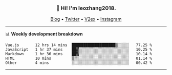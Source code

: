 <h3 align="center">👋 Hi! I'm leozhang2018.</h3>
<p align="center">
  <a href="https://code.leozhang2018.me">Blog</a> •
  <a href="https://twitter.com/leozhang2018">Twitter</a> •
  <a href="https://www.v2ex.com/member/leozhang">V2ex</a> •
  <a href="https://www.instagram.com/leozhanghere">Instagram</a>
</p>

-------

📊 **Weekly development breakdown**
<!--START_SECTION:waka-->
```text
Vue.js       12 hrs 14 mins  ███████████████████▒░░░░░   77.25 % 
JavaScript   1 hr 37 mins    ██▓░░░░░░░░░░░░░░░░░░░░░░   10.25 % 
Markdown     1 hr 36 mins    ██▓░░░░░░░░░░░░░░░░░░░░░░   10.14 % 
HTML         10 mins         ▒░░░░░░░░░░░░░░░░░░░░░░░░   01.14 % 
Other        4 mins          ░░░░░░░░░░░░░░░░░░░░░░░░░   00.42 % 
```
<!--END_SECTION:waka-->
-------
